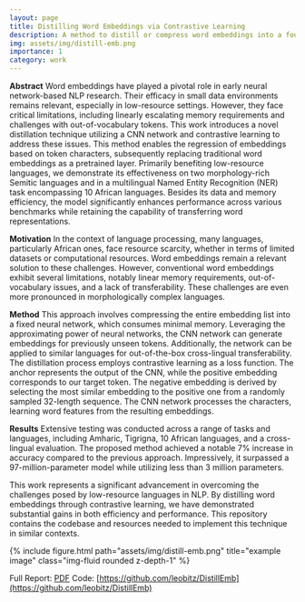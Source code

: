 ```yaml
---
layout: page
title: Distilling Word Embeddings via Contrastive Learning
description: A method to distill or compress word embeddings into a four-layer CNN.
img: assets/img/distill-emb.png
importance: 1
category: work
---
```


**Abstract**
Word embeddings have played a pivotal role in early neural network-based NLP research. Their efficacy in small data environments remains relevant, especially in low-resource settings. However, they face critical limitations, including linearly escalating memory requirements and challenges with out-of-vocabulary tokens. This work introduces a novel distillation technique utilizing a CNN network and contrastive learning to address these issues. This method enables the regression of embeddings based on token characters, subsequently replacing traditional word embeddings as a pretrained layer. Primarily benefiting low-resource languages, we demonstrate its effectiveness on two morphology-rich Semitic languages and in a multilingual Named Entity Recognition (NER) task encompassing 10 African languages. Besides its data and memory efficiency, the model significantly enhances performance across various benchmarks while retaining the capability of transferring word representations.

**Motivation**
In the context of language processing, many languages, particularly African ones, face resource scarcity, whether in terms of limited datasets or computational resources. Word embeddings remain a relevant solution to these challenges. However, conventional word embeddings exhibit several limitations, notably linear memory requirements, out-of-vocabulary issues, and a lack of transferability. These challenges are even more pronounced in morphologically complex languages.

**Method**
This approach involves compressing the entire embedding list into a fixed neural network, which consumes minimal memory. Leveraging the approximating power of neural networks, the CNN network can generate embeddings for previously unseen tokens. Additionally, the network can be applied to similar languages for out-of-the-box cross-lingual transferability. The distillation process employs contrastive learning as a loss function. The anchor represents the output of the CNN, while the positive embedding corresponds to our target token. The negative embedding is derived by selecting the most similar embedding to the positive one from a randomly sampled 32-length sequence. The CNN network processes the characters, learning word features from the resulting embeddings.

**Results**
Extensive testing was conducted across a range of tasks and languages, including Amharic, Tigrigna, 10 African languages, and a cross-lingual evaluation. The proposed method achieved a notable 7% increase in accuracy compared to the previous approach. Impressively, it surpassed a 97-million-parameter model while utilizing less than 3 million parameters.

This work represents a significant advancement in overcoming the challenges posed by low-resource languages in NLP. By distilling word embeddings through contrastive learning, we have demonstrated substantial gains in both efficiency and performance. This repository contains the codebase and resources needed to implement this technique in similar contexts.

<div class="row">
    <div class="col-sm mt-3 mt-md-0">
        {% include figure.html path="assets/img/distill-emb.png" title="example image" class="img-fluid rounded z-depth-1" %}
    </div>
</div>

Full Report: [PDF](https://leobitz.github.io/assets/pdf/distill-emb.pdf)
Code: [https://github.com/leobitz/DistillEmb](https://github.com/leobitz/DistillEmb)
